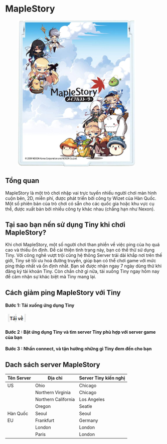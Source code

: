 # MapleStory

<figure><img src="../../.gitbook/assets/image (13).png" alt="" width="375"><figcaption></figcaption></figure>

## Tổng quan

MapleStory  là một trò chơi nhập vai trực tuyến nhiều người chơi màn hình cuộn bên, 2D, miễn phí, được phát triển bởi công ty Wizet của Hàn Quốc. Một số phiên bản của trò chơi có sẵn cho các quốc gia hoặc khu vực cụ thể, được xuất bản bởi nhiều công ty khác nhau (chẳng hạn như Nexon).

## Tại sao bạn nến sử dụng Tiny khi chơi MapleStory?

Khi  chơi MapleStory, một số người chơi than phiền về việc ping của họ quá cao và thiếu ổn định. Để cài thiện tình trạng này, bạn có thể thử sử dụng Tiny. Với công nghê vượt trội cũng hệ thông Server trải dài khắp nơi trên thế giới, Tiny sẽ tối ưu hoá đường truyền, giúp bạn có thể chơi game với mức ping thấp nhất và ổn định nhất. Bạn sẽ được nhận ngay 7 ngày dùng thử khi đăng ký tài khoản Tiny. Còn chần chờ gì nữa, tài xuống Tiny ngay hôm nay để cảm nhận sự khác biệt mà Tiny mang lại.

## Cách giảm ping MapleStory với Tiny

#### Bước 1: Tải xuống ứng dụng Tiny

&#x20;                        [  ![](<../../.gitbook/assets/image (8).png>)](https://tiny.vn/download/dist/Tiny.VN%20Setup%200.2.9.exe)

#### Bước 2 : Bật ứng dụng Tiny và tìm server Tiny phù hợp với server game của bạn

#### Bước 3 : Nhấn connect, và tận hưởng những gì Tiny đem đến cho bạn

## Dach sách server MapleStory



| Tên Server | Địa chỉ             | Server Tiny kiến nghị |
| ---------- | ------------------- | --------------------- |
| US         | Ohio                | Chicago               |
|            | Northern Virginia   | Chicago               |
|            | Northern California | Los Angeles           |
|            | Oregon              | Seatle                |
| Hàn Quốc   | Seoul               | Seoul                 |
| EU         | Frankfurt           | Germany               |
|            | London              | London                |
|            | Paris               | London                |

###
